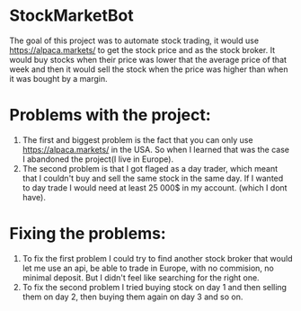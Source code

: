 # StockMarketBot
The goal of this project was to automate stock trading, it would use https://alpaca.markets/ to get the stock price and as the stock broker. It would buy stocks when their price was lower that the average price of that week and then it would sell the stock when the price was higher than when it was bought by a margin.
# Problems with the project:
1. The first and biggest problem is the fact that you can only use https://alpaca.markets/ in the USA. So when I learned that was the case I abandoned the project(I live in Europe).
2. The second problem is that I got flaged as a day trader, which meant that I couldn't buy and sell the same stock in the same day. If I wanted to day trade I would need at least 
 25 000$ in my account. (which I dont have).
# Fixing the problems:
1. To fix the first problem I could try to find another stock broker that would let me use an api, be able to trade in Europe, with no commision, no minimal deposit. But I didn't feel like searching for the right one.
2. To fix the second problem I tried buying stock on day 1 and then selling them on day 2, then buying them again on day 3 and so on.
